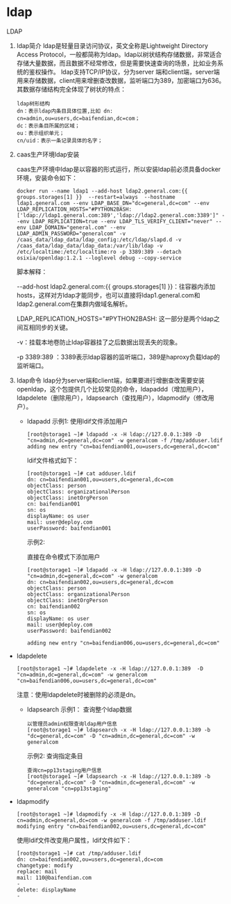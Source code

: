 # ldap
LDAP

1. ldap简介
    ldap是轻量目录访问协议，英文全称是Lightweight Directory Access Protocol，一般都简称为ldap。ldap以树状结构存储数据，非常适合存储大量数据，而且数据不经常修改，但是需要快速查询的场景，比如业务系统的鉴权操作。
    ldap支持TCP/IP协议，分为server 端和client端，server端用来存储数据，client用来增删查改数据，监听端口为389，加密端口为636。其数据存储结构完全体现了树状的特点：
    ```
    ldap树形结构
    dn：表示ldap内条目具体位置,比如 dn: cn=admin,ou=users,dc=baifendian,dc=com；
    dc：表示条目所属的区域；
    ou：表示组织单元；
    cn/uid：表示一条记录具体的名字；
    ```
2. caas生产环境ldap安装

    caas生产环境中ldap是以容器的形式运行，所以安装ldap前必须具备docker环境，安装命令如下：

    ```
    docker run --name ldap1 --add-host ldap2.general.com:{{ groups.storages[1] }}  --restart=always  --hostname ldap1.general.com --env LDAP_BASE_DN="dc=general,dc=com" --env LDAP_REPLICATION_HOSTS="#PYTHON2BASH:['ldap://ldap1.general.com:389','ldap://ldap2.general.com:3389']" --env LDAP_REPLICATION=true --env LDAP_TLS_VERIFY_CLIENT="never" --env LDAP_DOMAIN="general.com" --env LDAP_ADMIN_PASSWORD="generalcom" -v /caas_data/ldap_data/ldap_config:/etc/ldap/slapd.d -v /caas_data/ldap_data/ldap_data:/var/lib/ldap -v /etc/localtime:/etc/localtime:ro -p 3389:389 --detach osixia/openldap:1.2.1 --loglevel debug --copy-service
    ```

    脚本解释：

    --add-host ldap2.general.com:{{ groups.storages[1] }}：往容器内添加hosts，这样对方ldap才能同步，也可以直接将ldap1.general.com和ldap2.general.com在集群内做域名解析。

    LDAP_REPLICATION_HOSTS="#PYTHON2BASH: 这一部分是两个ldap之间互相同步的关键。

    -v：挂载本地卷防止ldap容器挂了之后数据出现丢失的现象。

    -p 3389:389 ：3389表示ldap容器的监听端口，389是haproxy负载ldap的监听端口。

3. ldap命令
    ldap分为server端和client端，如果要进行增删查改需要安装openldap，这个包提供几个比较常见的命令，ldapaddd（增加用户），ldapdelete（删除用户），ldapsearch（查找用户），ldapmodify（修改用户）。
   - ldapadd
     示例1:
     使用ldif文件添加用户

     ```
     [root@storage1 ~]# ldapadd -x -H ldap://127.0.0.1:389 -D "cn=admin,dc=general,dc=com" -w generalcom -f /tmp/adduser.ldif 
     adding new entry "cn=baifendian001,ou=users,dc=general,dc=com"
     ```

     ldif文件格式如下：

     ```
     [root@storage1 ~]# cat adduser.ldif 
     dn: cn=baifendian001,ou=users,dc=general,dc=com
     objectClass: person
     objectClass: organizationalPerson
     objectClass: inetOrgPerson
     cn: baifendian001
     sn: os
     displayName: os user
     mail: user@deploy.com
     userPassword: baifendian001
     ```

     示例2:

     直接在命令模式下添加用户

     ```
     [root@storage1 ~]# ldapadd -x -H ldap://127.0.0.1:389 -D "cn=admin,dc=general,dc=com" -w generalcom
     dn: cn=baifendian002,ou=users,dc=general,dc=com
     objectClass: person
     objectClass: organizationalPerson
     objectClass: inetOrgPerson
     cn: baifendian002
     sn: os
     displayName: os user
     mail: user@deploy.com
     userPassword: baifendian002

     adding new entry "cn=baifendian006,ou=users,dc=general,dc=com"
     ```


- ldapdelete

  ```
  [root@storage1 ~]# ldapdelete -x -H ldap://127.0.0.1:389  -D "cn=admin,dc=general,dc=com" -w generalcom "cn=baifendian006,ou=users,dc=general,dc=com"
  ```

  注意：使用ldapdelete时被删除的必须是dn。

   - ldapsearch
     示例1：
     查询整个ldap数据

     ```
     以管理员admin权限查询ldap用户信息
     [root@storage1 ~]# ldapsearch -x -H ldap://127.0.0.1:389 -b "dc=general,dc=com" -D "cn=admin,dc=general,dc=com" -w generalcom
     ```

     示例2:
     查询指定条目

     ```
     查询cn=pp13staging用户信息
     [root@storage1 ~]# ldapsearch -x -H ldap://127.0.0.1:389 -b "dc=general,dc=com" -D "cn=admin,dc=general,dc=com" -w generalcom "cn=pp13staging"
     ```


- ldapmodify

  ```
  [root@storage1 ~]# ldapmodify -x -H ldap://127.0.0.1:389 -D cn=admin,dc=general,dc=com -w generalcom -f /tmp/adduser.ldif 
  modifying entry "cn=baifendian002,ou=users,dc=general,dc=com"
  ```

  使用ldif文件改变用户属性，ldif文件如下：

  ```
  [root@storage1 ~]# cat /tmp/adduser.ldif 
  dn: cn=baifendian002,ou=users,dc=general,dc=com
  changetype: modify
  replace: mail
  mail: 110@baifendian.com
  -
  delete: displayName
  -
  ```

  ​
